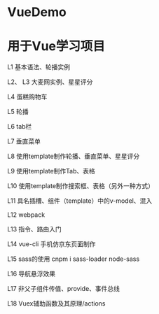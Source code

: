 # VueDemo
# 用于Vue学习项目

L1  基本语法、轮播实例

L2、 L3 大麦网实例、星星评分

L4  蛋糕购物车

L5  轮播

L6  tab栏

L7  垂直菜单

L8  使用template制作轮播、垂直菜单、星星评分

L9  使用template制作Tab、表格

L10 使用template制作搜索框、表格（另外一种方式）

L11 具名插槽、组件（template）中的v-model、混入

L12 webpack

L13 指令、路由入门

L14 vue-cli 手机仿京东页面制作

L15 sass的使用 cnpm i sass-loader node-sass

L16 导航悬浮效果

L17 非父子组件传值、provide、事件总线

L18 Vuex辅助函数及其原理/actions
